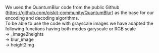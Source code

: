 We used the QuantumBlur code from the public Github (https://github.com/qiskit-community/QuantumBlur) as the base for our encoding and decoding algorithms.\
To be able to use the code with grayscale images we have adapted the following functions having both modes garyscale or RGB scale\
  &rarr; _image2heights\
  &rarr; blur_image\
  &rarr; height2img
